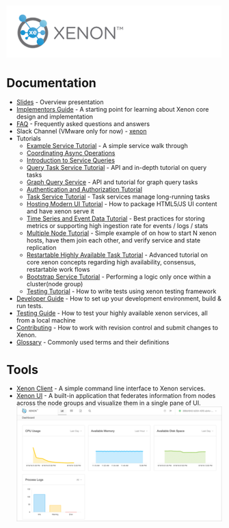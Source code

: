 ![Xenon Logo](./images/vmw-xenon-logo.png)

# Documentation

* [Slides](https://github.com/vmware/xenon/blob/master/contrib/docs/Xenon.pptx) - Overview presentation
* [Implementors Guide](./Implementors-Guide) - A starting point for learning about Xenon core design and implementation
* [FAQ](./FAQ) - Frequently asked questions and answers
* Slack Channel (VMware only for now) - [xenon](https://vmware.slack.com/messages/xenon/details/)
* Tutorials
  * [Example Service Tutorial](./Example-Service-Tutorial) - A simple service walk through
  * [Coordinating Async Operations](./Coordinating-Async-Operations-(and-avoiding-callback-hell))
  * [Introduction to Service Queries](./Introduction-to-Service-Queries)
  * [Query Task Service Tutorial](./QueryTaskService) - API and in-depth tutorial on query tasks
  * [Graph Query Service](./GraphQueryTaskService) - API and tutorial for graph query tasks
  * [Authentication and Authorization Tutorial](./Authentication-And-Authorization-Tutorial)
  * [Task Service Tutorial](./Task-Service-Tutorial) - Task services manage long-running tasks
  * [Hosting Modern UI Tutorial](./Host-Your-UI) - How to package HTML5/JS UI content and have xenon serve it
  * [Time Series and Event Data Tutorial](./Storing-metrics) - Best practices for storing metrics or supporting high ingestion rate for events / logs / stats
  * [Multiple Node Tutorial](./Multi-Node-Tutorial) - Simple example of on how to start N xenon hosts, have them join each other, and verify service and state replication
  * [Restartable Highly Available Task Tutorial](./Highly-Available-Task-Tutorial) - Advanced tutorial on core xenon concepts regarding high availability, consensus, restartable work flows
  * [Bootstrap Service Tutorial](./Bootstrap-Service-Tutorial) - Performing a logic only once within a cluster(node group)
  * [Testing Tutorial](./Testing-Tutorial) - How to write tests using xenon testing framework
* [Developer Guide](./Developer-Guide) - How to set up your development environment, build & run tests.
* [Testing Guide](./Testing-Guide) - How to test your highly available xenon services, all from a local machine
* [Contributing](./Contributing) - How to work with revision control and submit changes to Xenon.
* [Glossary](./Glossary) - Commonly used terms and their definitions

# Tools
* [Xenon Client](./Xenon-Client-(xenonc)) - A simple command line interface to Xenon
services.
* [Xenon UI](./Xenon-UI) - A built-in application that federates information from nodes across the node groups and visualize them in a single pane of UI.
![Dashboard](./images/xenon-ui/dashboard.png)
